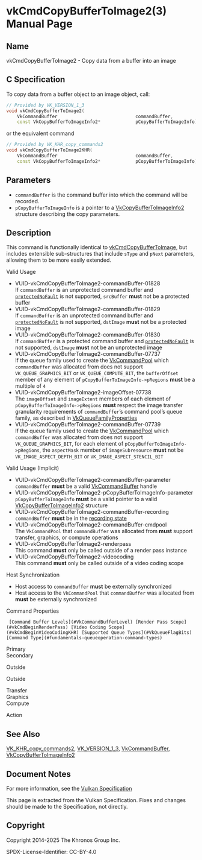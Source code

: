# vkCmdCopyBufferToImage2(3) Manual Page

## Name

vkCmdCopyBufferToImage2 - Copy data from a buffer into an image



## [](#_c_specification)C Specification

To copy data from a buffer object to an image object, call:

```c++
// Provided by VK_VERSION_1_3
void vkCmdCopyBufferToImage2(
    VkCommandBuffer                             commandBuffer,
    const VkCopyBufferToImageInfo2*             pCopyBufferToImageInfo);
```

or the equivalent command

```c++
// Provided by VK_KHR_copy_commands2
void vkCmdCopyBufferToImage2KHR(
    VkCommandBuffer                             commandBuffer,
    const VkCopyBufferToImageInfo2*             pCopyBufferToImageInfo);
```

## [](#_parameters)Parameters

- `commandBuffer` is the command buffer into which the command will be recorded.
- `pCopyBufferToImageInfo` is a pointer to a [VkCopyBufferToImageInfo2](https://registry.khronos.org/vulkan/specs/latest/man/html/VkCopyBufferToImageInfo2.html) structure describing the copy parameters.

## [](#_description)Description

This command is functionally identical to [vkCmdCopyBufferToImage](https://registry.khronos.org/vulkan/specs/latest/man/html/vkCmdCopyBufferToImage.html), but includes extensible sub-structures that include `sType` and `pNext` parameters, allowing them to be more easily extended.

Valid Usage

- [](#VUID-vkCmdCopyBufferToImage2-commandBuffer-01828)VUID-vkCmdCopyBufferToImage2-commandBuffer-01828  
  If `commandBuffer` is an unprotected command buffer and [`protectedNoFault`](#limits-protectedNoFault) is not supported, `srcBuffer` **must** not be a protected buffer
- [](#VUID-vkCmdCopyBufferToImage2-commandBuffer-01829)VUID-vkCmdCopyBufferToImage2-commandBuffer-01829  
  If `commandBuffer` is an unprotected command buffer and [`protectedNoFault`](#limits-protectedNoFault) is not supported, `dstImage` **must** not be a protected image
- [](#VUID-vkCmdCopyBufferToImage2-commandBuffer-01830)VUID-vkCmdCopyBufferToImage2-commandBuffer-01830  
  If `commandBuffer` is a protected command buffer and [`protectedNoFault`](#limits-protectedNoFault) is not supported, `dstImage` **must** not be an unprotected image
- [](#VUID-vkCmdCopyBufferToImage2-commandBuffer-07737)VUID-vkCmdCopyBufferToImage2-commandBuffer-07737  
  If the queue family used to create the [VkCommandPool](https://registry.khronos.org/vulkan/specs/latest/man/html/VkCommandPool.html) which `commandBuffer` was allocated from does not support `VK_QUEUE_GRAPHICS_BIT` or `VK_QUEUE_COMPUTE_BIT`, the `bufferOffset` member of any element of `pCopyBufferToImageInfo->pRegions` **must** be a multiple of `4`
- [](#VUID-vkCmdCopyBufferToImage2-imageOffset-07738)VUID-vkCmdCopyBufferToImage2-imageOffset-07738  
  The `imageOffset` and `imageExtent` members of each element of `pCopyBufferToImageInfo->pRegions` **must** respect the image transfer granularity requirements of `commandBuffer`’s command pool’s queue family, as described in [VkQueueFamilyProperties](https://registry.khronos.org/vulkan/specs/latest/man/html/VkQueueFamilyProperties.html)
- [](#VUID-vkCmdCopyBufferToImage2-commandBuffer-07739)VUID-vkCmdCopyBufferToImage2-commandBuffer-07739  
  If the queue family used to create the [VkCommandPool](https://registry.khronos.org/vulkan/specs/latest/man/html/VkCommandPool.html) which `commandBuffer` was allocated from does not support `VK_QUEUE_GRAPHICS_BIT`, for each element of `pCopyBufferToImageInfo->pRegions`, the `aspectMask` member of `imageSubresource` **must** not be `VK_IMAGE_ASPECT_DEPTH_BIT` or `VK_IMAGE_ASPECT_STENCIL_BIT`

Valid Usage (Implicit)

- [](#VUID-vkCmdCopyBufferToImage2-commandBuffer-parameter)VUID-vkCmdCopyBufferToImage2-commandBuffer-parameter  
  `commandBuffer` **must** be a valid [VkCommandBuffer](https://registry.khronos.org/vulkan/specs/latest/man/html/VkCommandBuffer.html) handle
- [](#VUID-vkCmdCopyBufferToImage2-pCopyBufferToImageInfo-parameter)VUID-vkCmdCopyBufferToImage2-pCopyBufferToImageInfo-parameter  
  `pCopyBufferToImageInfo` **must** be a valid pointer to a valid [VkCopyBufferToImageInfo2](https://registry.khronos.org/vulkan/specs/latest/man/html/VkCopyBufferToImageInfo2.html) structure
- [](#VUID-vkCmdCopyBufferToImage2-commandBuffer-recording)VUID-vkCmdCopyBufferToImage2-commandBuffer-recording  
  `commandBuffer` **must** be in the [recording state](#commandbuffers-lifecycle)
- [](#VUID-vkCmdCopyBufferToImage2-commandBuffer-cmdpool)VUID-vkCmdCopyBufferToImage2-commandBuffer-cmdpool  
  The `VkCommandPool` that `commandBuffer` was allocated from **must** support transfer, graphics, or compute operations
- [](#VUID-vkCmdCopyBufferToImage2-renderpass)VUID-vkCmdCopyBufferToImage2-renderpass  
  This command **must** only be called outside of a render pass instance
- [](#VUID-vkCmdCopyBufferToImage2-videocoding)VUID-vkCmdCopyBufferToImage2-videocoding  
  This command **must** only be called outside of a video coding scope

Host Synchronization

- Host access to `commandBuffer` **must** be externally synchronized
- Host access to the `VkCommandPool` that `commandBuffer` was allocated from **must** be externally synchronized

Command Properties

     [Command Buffer Levels](#VkCommandBufferLevel) [Render Pass Scope](#vkCmdBeginRenderPass) [Video Coding Scope](#vkCmdBeginVideoCodingKHR) [Supported Queue Types](#VkQueueFlagBits) [Command Type](#fundamentals-queueoperation-command-types)

Primary  
Secondary

Outside

Outside

Transfer  
Graphics  
Compute

Action

## [](#_see_also)See Also

[VK\_KHR\_copy\_commands2](https://registry.khronos.org/vulkan/specs/latest/man/html/VK_KHR_copy_commands2.html), [VK\_VERSION\_1\_3](https://registry.khronos.org/vulkan/specs/latest/man/html/VK_VERSION_1_3.html), [VkCommandBuffer](https://registry.khronos.org/vulkan/specs/latest/man/html/VkCommandBuffer.html), [VkCopyBufferToImageInfo2](https://registry.khronos.org/vulkan/specs/latest/man/html/VkCopyBufferToImageInfo2.html)

## [](#_document_notes)Document Notes

For more information, see the [Vulkan Specification](https://registry.khronos.org/vulkan/specs/latest/html/vkspec.html#vkCmdCopyBufferToImage2)

This page is extracted from the Vulkan Specification. Fixes and changes should be made to the Specification, not directly.

## [](#_copyright)Copyright

Copyright 2014-2025 The Khronos Group Inc.

SPDX-License-Identifier: CC-BY-4.0